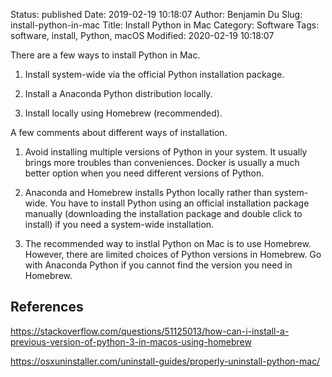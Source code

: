 Status: published
Date: 2019-02-19 10:18:07
Author: Benjamin Du
Slug: install-python-in-mac
Title: Install Python in Mac
Category: Software
Tags: software, install, Python, macOS
Modified: 2020-02-19 10:18:07




There are a few ways to install Python in Mac. 

1. Install system-wide via the official Python installation package.

2. Install a Anaconda Python distribution locally.

3. Install locally using Homebrew (recommended).

A few comments about different ways of installation.

1. Avoid installing multiple versions of Python in your system. 
    It usually brings more troubles than conveniences.
    Docker is usually a much better option 
    when you need different versions of Python.
    
1. Anaconda and Homebrew installs Python locally rather than system-wide.
  You have to install Python using an official installation package manually 
  (downloading the installation package and double click to install)
  if you need a system-wide installation.

2. The recommended way to instlal Python on Mac is to use Homebrew.
  However, 
  there are limited choices of Python versions in Homebrew.
  Go with Anaconda Python if you cannot find the version you need in Homebrew.

## References

https://stackoverflow.com/questions/51125013/how-can-i-install-a-previous-version-of-python-3-in-macos-using-homebrew

https://osxuninstaller.com/uninstall-guides/properly-uninstall-python-mac/
